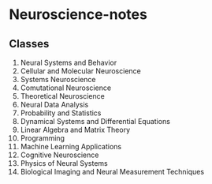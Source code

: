 # Neuroscience-notes
## Classes
1. Neural Systems and Behavior
2. Cellular and Molecular Neuroscience
3. Systems Neuroscience
4. Comutational Neuroscience
5. Theoretical Neuroscience
6. Neural Data Analysis
7. Probability and Statistics
8. Dynamical Systems and Differential Equations
9. Linear Algebra and Matrix Theory
10. Programming
11. Machine Learning Applications
12. Cognitive Neuroscience
13. Physics of Neural Systems
14. Biological Imaging and Neural Measurement Techniques
